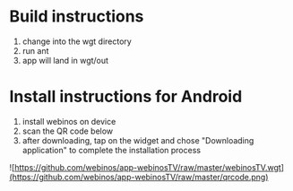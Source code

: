 Build instructions
==================

1. change into the wgt directory
2. run ant
3. app will land in wgt/out

Install instructions for Android
================================

1. install webinos on device 
2. scan the QR code below 
3. after downloading, tap on the widget and chose "Downloading application" to complete the installation process

![https://github.com/webinos/app-webinosTV/raw/master/webinosTV.wgt](https://github.com/webinos/app-webinosTV/raw/master/qrcode.png)
